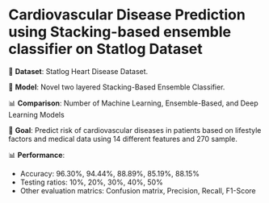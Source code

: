 # Cardiovascular Disease Prediction using Stacking-based ensemble classifier on Statlog Dataset

🔬 **Dataset**: Statlog Heart Disease Dataset.

🧠 **Model**: Novel two layered Stacking-Based Ensemble Classifier.

📊 **Comparison**: Number of Machine Learning, Ensemble-Based, and Deep Learning Models

🎯 **Goal**: Predict risk of cardiovascular diseases in patients based on lifestyle factors and medical data using 14 different features and 270 sample.

📊 **Performance**:
- Accuracy: 96.30%, 94.44%, 88.89%, 85.19%, 88.15%
- Testing ratios: 10%, 20%, 30%, 40%, 50%
- Other evaluation matrics: Confusion matrix, Precision, Recall, F1-Score
